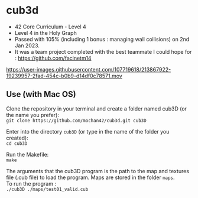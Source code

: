 # cub3d
* 42 Core Curriculum - Level 4
* Level 4 in the Holy Graph<br>
* Passed with 105% (including 1 bonus : managing wall collisions) on 2nd Jan 2023.<br>
* It was a team project completed with the best teammate I could hope for : https://github.com/facinetm14



https://user-images.githubusercontent.com/107719618/213867922-19239957-2fad-454c-b0b9-d14df0c78571.mov




## Use (with Mac OS)

Clone the repository in your terminal and create a folder named cub3D (or the name you prefer):<br>
`git clone https://github.com/mochan42/cub3d.git cub3D`

Enter into the directory `cub3D` (or type in the name of the folder you created):<br>
`cd cub3D`

Run the Makefile:<br>
`make`<br>

The arguments that the cub3D program is the path to the map and textures file (.cub file) to load the program.
Maps are stored in the folder `maps`. <br>
To run the program :<br>
`./cub3D ./maps/test01_valid.cub`
